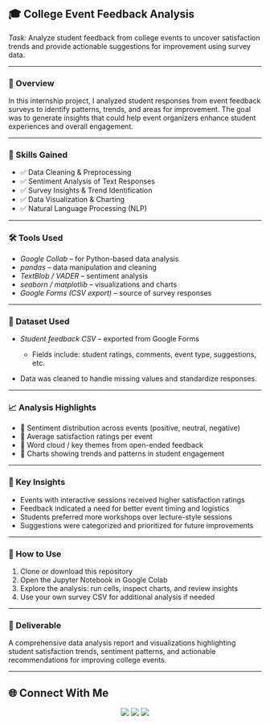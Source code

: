 🎓 College Event Feedback Analysis 
---
*Task:* Analyze student feedback from college events to uncover satisfaction trends and provide actionable suggestions for improvement using survey data.

---

### 📝 Overview

In this internship project, I analyzed student responses from event feedback surveys to identify patterns, trends, and areas for improvement. The goal was to generate insights that could help event organizers enhance student experiences and overall engagement.

---

### 🧠 Skills Gained

* ✅ Data Cleaning & Preprocessing
* ✅ Sentiment Analysis of Text Responses
* ✅ Survey Insights & Trend Identification
* ✅ Data Visualization & Charting
* ✅ Natural Language Processing (NLP)

---

### 🛠 Tools Used

* *Google Collab* – for Python-based data analysis
* *pandas* – data manipulation and cleaning
* *TextBlob / VADER* – sentiment analysis
* *seaborn / matplotlib* – visualizations and charts
* *Google Forms (CSV export)* – source of survey responses

---

### 📂 Dataset Used

* *Student feedback CSV* – exported from Google Forms

  * Fields include: student ratings, comments, event type, suggestions, etc.
* Data was cleaned to handle missing values and standardize responses.

---

### 📈 Analysis Highlights

* 🔹 Sentiment distribution across events (positive, neutral, negative)
* 🔹 Average satisfaction ratings per event
* 🔹 Word cloud / key themes from open-ended feedback
* 🔹 Charts showing trends and patterns in student engagement

---

### 🎯 Key Insights

* Events with interactive sessions received higher satisfaction ratings
* Feedback indicated a need for better event timing and logistics
* Students preferred more workshops over lecture-style sessions
* Suggestions were categorized and prioritized for future improvements

---

### 🚀 How to Use

1. Clone or download this repository
2. Open the Jupyter Notebook in Google Colab
3. Explore the analysis: run cells, inspect charts, and review insights
4. Use your own survey CSV for additional analysis if needed

---

### 📌 Deliverable

A comprehensive data analysis report and visualizations highlighting student satisfaction trends, sentiment patterns, and actionable recommendations for improving college events.

---

## 🌐 Connect With Me

<p align="center">
  <a href="https://github.com/Anna-Simmi"><img src="https://img.shields.io/badge/GitHub-%23121011.svg?&style=for-the-badge&logo=github&logoColor=white" /></a>
  <a href="https://www.linkedin.com/in/anna-simmi-m-d-797ba8339"><img src="https://img.shields.io/badge/LinkedIn-%230077B5.svg?&style=for-the-badge&logo=linkedin&logoColor=white" /></a>
  <a href="annasimmim@gmail.com"><img src="https://img.shields.io/badge/Email-D14836?style=for-the-badge&logo=gmail&logoColor=white" /></a>
</p>  

